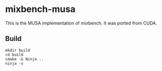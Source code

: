# mixbench-musa

This is the MUSA implementation of mixbench.
It was ported from CUDA.

## Build

```
mkdir build
cd build
cmake -G Ninja ..
ninja -v
```